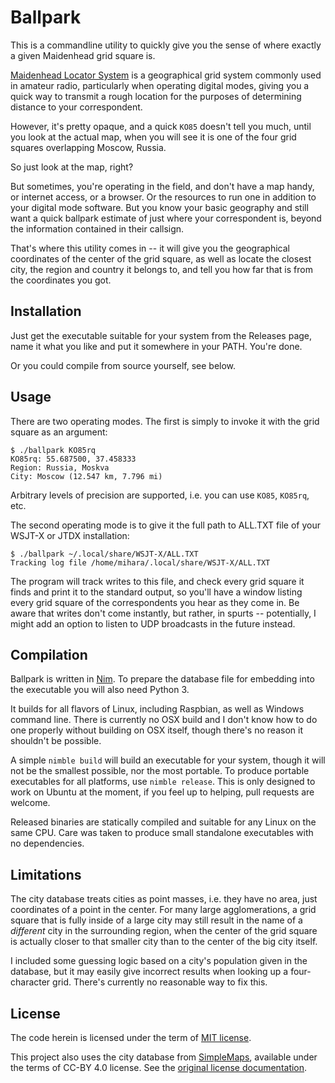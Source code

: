 # Ballpark

This is a commandline utility to quickly give you the sense of where exactly a given Maidenhead grid square is.

[Maidenhead Locator System](https://en.wikipedia.org/wiki/Maidenhead_Locator_System) is a geographical grid system commonly used in amateur radio, particularly when operating digital modes, giving you a quick way to transmit a rough location for the purposes of determining distance to your correspondent.

However, it's pretty opaque, and a quick `KO85` doesn't tell you much, until you look at the actual map, when you will see it is one of the four grid squares overlapping Moscow, Russia.

So just look at the map, right?

But sometimes, you're operating in the field, and don't have a map handy, or internet access, or a browser. Or the resources to run one in addition to your digital mode software. But you know your basic geography and still want a quick ballpark estimate of just where your correspondent is, beyond the information contained in their callsign.

That's where this utility comes in -- it will give you the geographical coordinates of the center of the grid square, as well as locate the closest city, the region and country it belongs to, and tell you how far that is from the coordinates you got.

## Installation

Just get the executable suitable for your system from the Releases page, name it what you like and put it somewhere in your PATH. You're done.

Or you could compile from source yourself, see below.

## Usage

There are two operating modes. The first is simply to invoke it with the grid square as an argument:

```
$ ./ballpark KO85rq
KO85rq: 55.687500, 37.458333
Region: Russia, Moskva
City: Moscow (12.547 km, 7.796 mi)
```

Arbitrary levels of precision are supported, i.e. you can use `KO85`, `KO85rq`, etc.

The second operating mode is to give it the full path to ALL.TXT file of your WSJT-X or JTDX installation:

```
$ ./ballpark ~/.local/share/WSJT-X/ALL.TXT
Tracking log file /home/mihara/.local/share/WSJT-X/ALL.TXT
```

The program will track writes to this file, and check every grid square it finds and print it to the standard output, so you'll have a window listing every grid square of the correspondents you hear as they come in. Be aware that writes don't come instantly, but rather, in spurts -- potentially, I might add an option to listen to UDP broadcasts in the future instead.

## Compilation

Ballpark is written in [Nim](https://nim-lang.org/). To prepare the database file for embedding into the executable you will also need Python 3.

It builds for all flavors of Linux, including Raspbian, as well as Windows command line. There is currently no OSX build and I don't know how to do one properly without building on OSX itself, though there's no reason it shouldn't be possible.

A simple `nimble build` will build an executable for your system, though it will not be the smallest possible, nor the most portable. To produce portable executables for all platforms, use `nimble release`. This is only designed to work on Ubuntu at the moment, if you feel up to helping, pull requests are welcome.

Released binaries are statically compiled and suitable for any Linux on the same CPU. Care was taken to produce small standalone executables with no dependencies.

## Limitations

The city database treats cities as point masses, i.e. they have no area, just coordinates of a point in the center. For many large agglomerations, a grid square that is fully inside of a large city may still result in the name of a *different* city in the surrounding region, when the center of the grid square is actually closer to that smaller city than to the center of the big city itself.

I included some guessing logic based on a city's population given in the database, but it may easily give incorrect results when looking up a four-character grid. There's currently no reasonable way to fix this.

## License

The code herein is licensed under the term of [MIT license](LICENSE).

This project also uses the city database from [SimpleMaps](https://simplemaps.com/data/world-cities), available under the terms of CC-BY 4.0 license. See the [original license documentation](vendor/license.txt).

